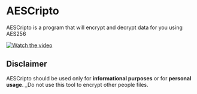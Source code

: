 # AESCripto

AESCripto is a program that will encrypt and decrypt data for you using AES256

<p align="center">
<blockquote align="center" class="imgur-embed-pub" lang="en" data-id="a/7nQWs8r" data-context="false" ><a href="//imgur.com/a/7nQWs8r"></a></blockquote><script async src="//s.imgur.com/min/embed.js" charset="utf-8"></script>
</p>

[![Watch the video](https://i.imgur.com/9UHBJWf.png)](https://youtu.be/VgnXBrWbJnU)

## Disclaimer

AESCripto should be used only for **informational purposes** or for **personal usage**. _Do not use this tool to encrypt other people files.
